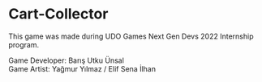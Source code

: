 # Cart-Collector

This game was made during UDO Games Next Gen Devs 2022 Internship program.

Game Developer: Barış Utku Ünsal<br/>
Game Artist: Yağmur Yılmaz / Elif Sena İlhan <br/>
